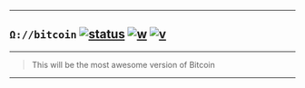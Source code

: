 
---

## `Ω://bitcoin` [![status][000]][001] [![w][002]][003] [![v][003]][004]

---

> This will be the most awesome version of Bitcoin

---

[000]: https://travis-ci.org/btc0/bitcoin-omega.svg?branch=master
[001]: https://travis-ci.org/btc0/bitcoin-omega
[002]: https://img.shields.io/badge/github-wiki-orange.svg
[003]: https://github.com/btc0/bitcoin-omega/wiki
[004]: https://img.shields.io/badge/release-v0.1--alpha-blue.svg
